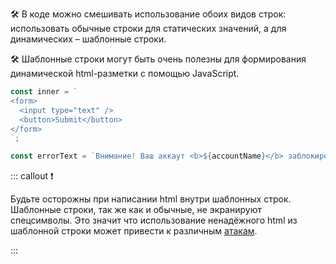 ---
---

🛠 В коде можно смешивать использование обоих видов строк: использовать обычные строки для статических значений, а для динамических – шаблонные строки.

🛠 Шаблонные строки могут быть очень полезны для формирования динамической html-разметки с помощью JavaScript.

```js
const inner = `
<form>
  <input type="text" />
  <button>Submit</button>
</form>
`;

const errorText = `Внимание! Ваш аккаут <b>${accountName}</b> заблокирован.`;
```

::: callout ❗️

Будьте осторожны при написании html внутри шаблонных строк. Шаблонные строки, так же как и обычные, не экранируют спецсимволы. Это значит что использование ненадёжного html из шаблонной строки может привести к различным [атакам](/js/web-security).

:::
